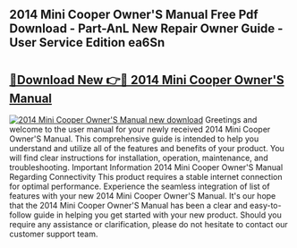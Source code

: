 ## 2014 Mini Cooper Owner'S Manual Free Pdf Download - Part-AnL New Repair Owner Guide - User Service Edition ea6Sn

# <h2><a href="http://cf19381.oget.top/?id=2014+Mini+Cooper+Owner%27S+Manual">🔗Download New 👉🔴 2014 Mini Cooper Owner'S Manual</a></h2>

[![2014 Mini Cooper Owner'S Manual new download](https://i.imgur.com/5g1atiW.png)](http://cf19381.oget.top/?id=2014+Mini+Cooper+Owner%27S+Manual)
Greetings and welcome to the user manual for your newly received 2014 Mini Cooper Owner'S Manual. This comprehensive guide is intended to help you understand and utilize all of the features and benefits of your product. You will find clear instructions for installation, operation, maintenance, and troubleshooting. Important Information 2014 Mini Cooper Owner'S Manual Regarding Connectivity This product requires a stable internet connection for optimal performance. Experience the seamless integration of list of features with your new 2014 Mini Cooper Owner'S Manual. It's our hope that the 2014 Mini Cooper Owner'S Manual has been a clear and easy-to-follow guide in helping you get started with your new product. Should you require any assistance or clarification, please do not hesitate to contact our customer support team.
